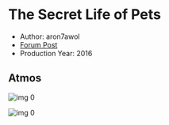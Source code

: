 # The Secret Life of Pets

* Author: aron7awol
* [Forum Post](https://www.avsforum.com/threads/bass-eq-for-filtered-movies.2995212/post-58300820)
* Production Year: 2016

## Atmos

![img 0](https://i.imgur.com/jtT3nBX.jpg)

![img 0](https://i.imgur.com/l3kkGoj.jpg)

